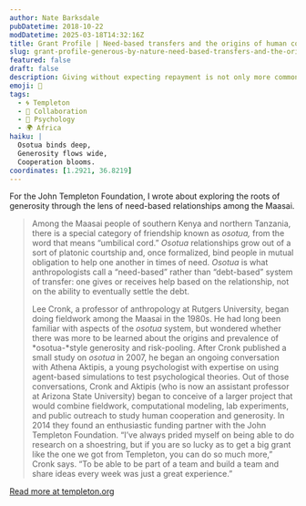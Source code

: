 ```yaml
---
author: Nate Barksdale
pubDatetime: 2018-10-22
modDatetime: 2025-03-18T14:32:16Z
title: Grant Profile | Need-based transfers and the origins of human cooperation
slug: grant-profile-generous-by-nature-need-based-transfers-and-the-origins-of-human-cooperation
featured: false
draft: false
description: Giving without expecting repayment is not only more common than previously thought, it may also be more crucial for cultures to survive and flourish
emoji: 🤝
tags:
  - 🌀 Templeton
  - 🤝 Collaboration
  - 🧠 Psychology
  - 🌍 Africa
haiku: |
  Osotua binds deep,  
  Generosity flows wide,  
  Cooperation blooms.
coordinates: [1.2921, 36.8219]
---
```


For the John Templeton Foundation, I wrote about exploring the roots of generosity through the lens of need-based relationships among the Maasai.

> Among the Maasai people of southern Kenya and northern Tanzania, there is a special category of friendship known as *osotua,* from the word that means “umbilical cord.” *Osotua* relationships grow out of a sort of platonic courtship and, once formalized, bind people in mutual obligation to help one another in times of need. *Osotua* is what anthropologists call a “need-based” rather than “debt-based” system of transfer: one gives or receives help based on the relationship, not on the ability to eventually settle the debt.
>
> Lee Cronk, a professor of anthropology at Rutgers University, began doing fieldwork among the Maasai in the 1980s. He had long been familiar with aspects of the *osotua* system, but wondered whether there was more to be learned about the origins and prevalence of *osotua-*style generosity and risk-pooling. After Cronk published a small study on *osotua* in 2007, he began an ongoing conversation with Athena Aktipis, a young psychologist with expertise on using agent-based simulations to test psychological theories. Out of those conversations, Cronk and Aktipis (who is now an assistant professor at Arizona State University) began to conceive of a larger project that would combine fieldwork, computational modeling, lab experiments, and public outreach to study human cooperation and generosity. In 2014 they found an enthusiastic funding partner with the John Templeton Foundation. “I’ve always prided myself on being able to do research on a shoestring, but if you are so lucky as to get a big grant like the one we got from Templeton, you can do so much more,” Cronk says. “To be able to be part of a team and build a team and share ideas every week was just a great experience.”

[Read more at templeton.org](https://www.templeton.org/grant/generous-by-nature-need-based-transfers-and-the-origins-of-human-cooperation)

